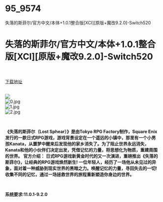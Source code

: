# 95_9574
失落的斯菲尔/官方中文/本体+1.0.1整合版[XCI][原版+魔改9.2.0]-Switch520
# 失落的斯菲尔/官方中文/本体+1.0.1整合版[XCI][原版+魔改9.2.0]-Switch520
 <br/></br>
[下载地址](https://www.switch520.cc/article/9574 "下载地址")
<br/></br>

<p><strong><img src="https://www.switch520.cc/muke_img/upload_art_editor_20210207-1_4c108f354717ad787b71a6c482b6ef9c.jpg"></strong><br>
<img title="0.jpg" src="https://www.switch520.cc/muke_img/2022_02_21_dce1d45628c29.jpg" alt="0.jpg"><br>
<img title="1.jpg" src="https://www.switch520.cc/muke_img/2022_02_21_de1f90acf5e56.jpg" alt="1.jpg"><br>
<img title="2.jpg" src="https://www.switch520.cc/muke_img/2022_02_21_a4d5e67bfc4e6.jpg" alt="2.jpg"></p>
<p>&nbsp;</p>
<p><strong>《失落的斯菲尔（Lost Sphear）》是由Tokyo RPG Factory制作，Square Enix发行的一款日式RPG游戏，游戏背景设定在一个遥远的小镇中，那里有一个小男孩Kanata，从噩梦中醒来后发现他的家乡消失了。为了阻止世界永远消失，Kanata和他的小伙伴们决定出发，凭借记忆的力量，将思想化为物质，重建周围的世界。 官方介绍： 日式RPG游戏新黄金时代的又一次演进，重磅推出《失落的斯菲尔》，让经典的RPG游戏焕然新生! 一位年轻人，经历了一场他从未见过的异象，面对着一种威胁到现实世界的黑暗之力。唤醒记忆的力量，寻回失去的一切!收集不同的记忆，通过一场拯救世界的旅程重新塑造你身边的世界。</strong></p>
<p>&nbsp;</p>
<p><strong>系统要求:11.0.1-9.2.0</strong></p>



